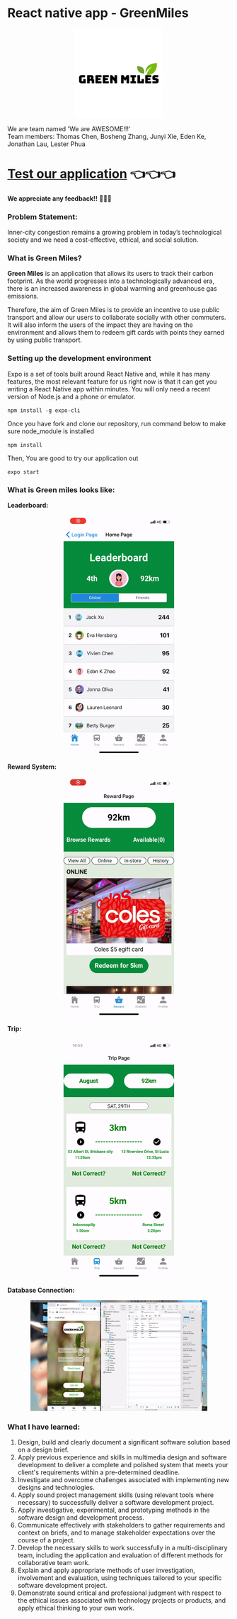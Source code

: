 # React native app -  GreenMiles
<p align="center">
  <img src="img/green_miles.png" />
</p>

We are team named 'We are AWESOME!!!'  
Team members: Thomas Chen, Bosheng Zhang, Junyi Xie, Eden Ke, Jonathan Lau, Lester Phua

# [Test our application](https://expo.io/@danielzhang/projects/GreenMilesProject) :point_left::point_left::point_left:
**We appreciate any feedback!!** :pray::pray::pray:

### Problem Statement:
Inner-city congestion remains a growing problem in today’s technological society and we need a cost-effective, ethical, and social solution.
### What is Green Miles? 
**Green Miles** is an application that allows its users to track their carbon footprint. As the world progresses into a technologically advanced era, there is an increased awareness in global warming and greenhouse gas emissions. 
 
Therefore, the aim of Green Miles is to provide an incentive to use public transport and allow our users to collaborate socially with other commuters. It will also inform the users of the impact they are having on the environment and allows them to redeem gift cards with points they earned by using public transport. 

### Setting up the development environment
Expo is a set of tools built around React Native and, while it has many features, the most relevant feature for us right now is that it can get you writing a React Native app within minutes. You will only need a recent version of Node.js and a phone or emulator. 
```shell
npm install -g expo-cli
```
Once you have fork and clone our repository, run command below to make sure node_module is installed
```shell
npm install
```
Then, You are good to try our application out
```shell
expo start
```

### What is Green miles looks like:
**Leaderboard:**
<p align="center">
  <img width="250" img src="gif/home.gif" />
</p>

**Reward System:**

<p align="center">
  <img width="250" img src="gif/reward.gif" />
</p>

**Trip:**

<p align="center">
  <img width="250" img src="gif/trip.gif" />
</p>

**Database Connection:**

<p align="center">
  <img width="400" img src="gif/database.gif" />
</p>

### What I have learned: 
1. Design, build and clearly document a significant software solution based on a design brief.
2. Apply previous experience and skills in multimedia design and software development to deliver a complete and polished system that meets your client's requirements within a pre-determined deadline.
3. Investigate and overcome challenges associated with implementing new designs and technologies.
4. Apply sound project management skills (using relevant tools where necessary) to successfully deliver a software development project.
5. Apply investigative, experimental, and prototyping methods in the software design and development process.
6. Communicate effectively with stakeholders to gather requirements and context on briefs, and to manage stakeholder expectations over the course of a project.
7. Develop the necessary skills to work successfully in a multi-disciplinary team, including the application and evaluation of different methods for collaborative team work.
8. Explain and apply appropriate methods of user investigation, involvement and evaluation, using techniques tailored to your specific software development project.
9. Demonstrate sound critical and professional judgment with respect to the ethical issues associated with technology projects or products, and apply ethical thinking to your own work.
